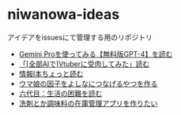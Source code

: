 # niwanowa-ideas

アイデアをissuesにて管理する用のリポジトリ

<!-- ISSUE_LIST_START -->
- [Gemini Proを使ってみる【無料版GPT-4】を読む](https://github.com/niwanowa/niwanowa-ideas/issues/31)
- [「[全部AIで]Vtuberに受肉してみた」読む](https://github.com/niwanowa/niwanowa-ideas/issues/26)
- [情報Ⅰ本ちょっと読む](https://github.com/niwanowa/niwanowa-ideas/issues/25)
- [ウマ娘の因子をよしなにつなげるやつを作る](https://github.com/niwanowa/niwanowa-ideas/issues/18)
- [六代目：生活の困難を読む](https://github.com/niwanowa/niwanowa-ideas/issues/13)
- [洗剤とか調味料の在庫管理アプリを作りたい](https://github.com/niwanowa/niwanowa-ideas/issues/9)
<!-- github actions: Updated on 2024-02-08 15:20:10 UTC-->
<!-- ISSUE_LIST_END -->
